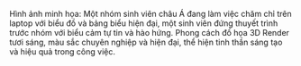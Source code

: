 Hình ảnh minh họa: Một nhóm sinh viên châu Á đang làm việc chăm chỉ trên laptop với biểu đồ và bảng biểu hiện đại, một sinh viên đứng thuyết trình trước nhóm với biểu cảm tự tin và hào hứng. Phong cách đồ họa 3D Render tươi sáng, màu sắc chuyên nghiệp và hiện đại, thể hiện tinh thần sáng tạo và hiệu quả trong công việc.